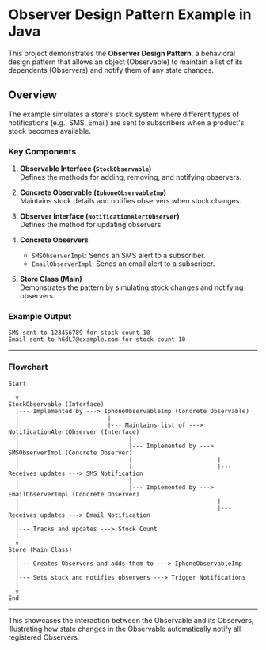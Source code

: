 # Observer Design Pattern Example in Java

This project demonstrates the **Observer Design Pattern**, a behavioral design pattern that allows an object (Observable) to maintain a list of its dependents (Observers) and notify them of any state changes.

## Overview

The example simulates a store's stock system where different types of notifications (e.g., SMS, Email) are sent to subscribers when a product's stock becomes available.

### Key Components

1. **Observable Interface (`StockObservable`)**  
   Defines the methods for adding, removing, and notifying observers.  

2. **Concrete Observable (`IphoneObservableImp`)**  
   Maintains stock details and notifies observers when stock changes.

3. **Observer Interface (`NotificationAlertObserver`)**  
   Defines the method for updating observers.

4. **Concrete Observers**  
   - `SMSObserverImpl`: Sends an SMS alert to a subscriber.  
   - `EmailObserverImpl`: Sends an email alert to a subscriber.

5. **Store Class (Main)**  
   Demonstrates the pattern by simulating stock changes and notifying observers.

### Example Output

```text
SMS sent to 123456789 for stock count 10
Email sent to h6dL7@example.com for stock count 10
```

---

### Flowchart

```
Start
  |
  v
StockObservable (Interface)
  |--- Implemented by ---> IphoneObservableImp (Concrete Observable)
  |                         |
  |                         |--- Maintains list of ---> NotificationAlertObserver (Interface)
  |                               |
  |                               |--- Implemented by ---> SMSObserverImpl (Concrete Observer)
  |                               |                        |
  |                               |                        |--- Receives updates ---> SMS Notification
  |                               |
  |                               |--- Implemented by ---> EmailObserverImpl (Concrete Observer)
  |                                                        |
  |                                                        |--- Receives updates ---> Email Notification
  |
  |--- Tracks and updates ---> Stock Count
  |
  v
Store (Main Class)
  |
  |--- Creates Observers and adds them to ---> IphoneObservableImp
  |
  |--- Sets stock and notifies observers ---> Trigger Notifications
  |
  v
End
```

---

This showcases the interaction between the Observable and its Observers, illustrating how state changes in the Observable automatically notify all registered Observers.